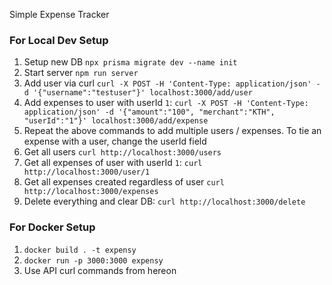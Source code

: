 Simple Expense Tracker

### For Local Dev Setup
1. Setup new DB `npx prisma migrate dev --name init`
2. Start server `npm run server`
3. Add user via curl `curl -X POST -H 'Content-Type: application/json' -d '{"username":"testuser"}' localhost:3000/add/user`
4. Add expenses to user with userId `1`: `curl -X POST -H 'Content-Type: application/json' -d '{"amount":"100", "merchant":"KTH", "userId":"1"}' localhost:3000/add/expense`
5. Repeat the above commands to add multiple users / expenses. To tie an expense with a user, change the userId field
6. Get all users `curl http://localhost:3000/users`
7. Get all expenses of user with userId `1`: `curl http://localhost:3000/user/1`
8. Get all expenses created regardless of user `curl http://localhost:3000/expenses`
9. Delete everything and clear DB: `curl http://localhost:3000/delete`

### For Docker Setup
1. `docker build . -t expensy`
2. `docker run -p 3000:3000 expensy`
3. Use API curl commands from hereon
